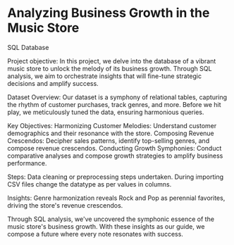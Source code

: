 # Analyzing Business Growth in the Music Store
SQL Database

Project objective: In this project, we delve into the database of a vibrant music store to unlock the melody of its business growth. Through SQL analysis, we aim to orchestrate insights that will fine-tune strategic decisions and amplify success.

Dataset Overview: Our dataset is a symphony of relational tables, capturing the rhythm of customer purchases, track genres, and more. Before we hit play, we meticulously tuned the data, ensuring harmonious queries.

Key Objectives:
Harmonizing Customer Melodies: Understand customer demographics and their resonance with the store.
Composing Revenue Crescendos: Decipher sales patterns, identify top-selling genres, and compose revenue crescendos.
Conducting Growth Symphonies: Conduct comparative analyses and compose growth strategies to amplify business performance.

Steps: Data cleaning or preprocessing steps undertaken. During importing CSV files change the datatype as per values in columns.

Insights: Genre harmonization reveals Rock and Pop as perennial favorites, driving the store's revenue crescendos.

Through SQL analysis, we've uncovered the symphonic essence of the music store's business growth. With these insights as our guide, we compose a future where every note resonates with success.
